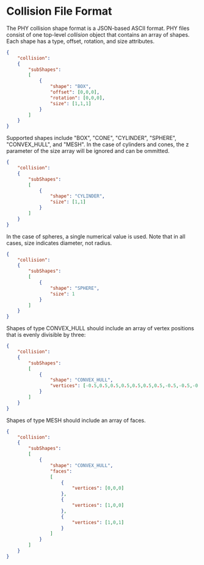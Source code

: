 # Collision File Format ##
The PHY collision shape format is a JSON-based ASCII format. PHY files consist of one top-level *collision* object that contains an array of shapes. Each shape has a type, offset, rotation, and size attributes.
```json
{
    "collision":
    {
        "subShapes":
        [
            {
                "shape": "BOX",
                "offset": [0,0,0],
                "rotation": [0,0,0],
                "size": [1,1,1]
            }
        ]
    }
}
```
Supported shapes include "BOX", "CONE", "CYLINDER", "SPHERE", "CONVEX_HULL", and "MESH". In the case of cylinders and cones, the z parameter of the size array will be ignored and can be ommitted.
```json
{
    "collision":
    {
        "subShapes":
        [
            {
                "shape": "CYLINDER",
                "size": [1,1]
            }
        ]
    }
}
```
In the case of spheres, a single numerical value is used. Note that in all cases, size indicates diameter, not radius.
```json
{
    "collision":
    {
        "subShapes":
        [
            {
                "shape": "SPHERE",
                "size": 1
            }
        ]
    }
}
```

Shapes of type CONVEX_HULL should include an array of vertex positions that is evenly divisible by three:
```json
{
    "collision":
    {
        "subShapes":
        [
            {
                "shape": "CONVEX_HULL",
                "vertices": [-0.5,0.5,0.5,0.5,0.5,0.5,0.5,-0.5,-0.5,-0.5,-0.5,0.5]
            }
        ]
    }
}
```

Shapes of type MESH should include an array of faces.
```json
{
    "collision":
    {
        "subShapes":
        [
            {
                "shape": "CONVEX_HULL",
                "faces":
                [
                    {
                        "vertices": [0,0,0]
                    },
                    {
                        "vertices": [1,0,0]
                    },
                    {
                        "vertices": [1,0,1]
                    }
                ]
            }
        ]
    }
}
```
